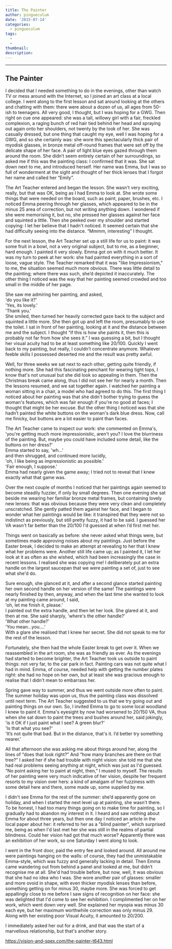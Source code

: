 ```yaml
---
title: The Painter
author: pingueculum
date: '2015-07-14'
categories:
  - pingueculum
tags:
  - 
  - 
thumbnail: 
description: 
---
```


---------------  
The Painter  
---------------  

I decided that I needed something to do in the evenings, other than watch TV or mess around with the Internet, so I joined an art class at a local college. I went along to the first lesson and sat around looking at the others and chatting with them: there were about a dozen of us, all ages from 50-ish to teenagers. All very good, I thought, but I was hoping for a GWG. Then right on cue one appeared: she was a tall, willowy girl with a fair, freckled complexion, a raging bunch of red hair tied behind her head and spraying out again onto her shoulders, not twenty by the look of her. She was casually dressed, but one thing that caught my eye, well I was hoping for a GWG, and so she certainly was: she wore this spectacularly thick pair of myodisk glasses, in bronze metal off-round frames that were set off by the delicate shape of her face. A pair of light blue eyes gazed through them around the room. She didn’t seem entirely certain of her surroundings, so asked me if this was the painting class: I confirmed that it was. She sat down next to me, and introduced herself. Her name was Emma, but I was so full of wonderment at the sight and thought of her thick lenses that I forgot her name and called her “Emily”.  

The Art Teacher entered and began the lesson. She wasn't very exciting, really, but that was OK, being as I had Emma to look at. She wrote some things that were needed on the board, such as paint, paper, brushes, etc. I noticed Emma peering through her glasses, which appeared to be in the minus 25 area of correction, but not writing anything down. I wondered if she were memorising it, but no, she pressed her glasses against her face and squinted a little. Then she peeked over my shoulder and started copying: I let her believe that I hadn't noticed. It seemed certain that she had difficulty seeing into the distance. “Mmmm, interesting” I thought.  

For the next lesson, the Art Teacher set up a still life for us to paint: it was some fruit in a bowl, not a very original subject, but to me, as a beginner, hard enough. I painted it very slowly. Emma got on with it much better. It was my turn to peek at her work: she had painted everything in a sort of loose, vague style. The Teacher remarked that it was "like Impressionism," to me, the situation seemed much more obvious. There was little detail to the painting; where there was such, she’d depicted it inaccurately. The other thing I noticed was the way that her painting seemed crowded and too small in the middle of her page.  

She saw me admiring her painting, and asked,  
'do you like it?'  
'Yes, its lovely.'  
'Thank you.'  
She smiled, then turned her heavily corrected gaze back to the subject and squinted a little more. She then got up and left the room, presumably to use the toilet. I sat in front of her painting, looking at it and the distance between me and the subject. I thought “if this is how she paints it, then this is probably not far from how she sees it.” I was guessing a bit, but I thought her visual acuity had to be at least something like 20/100. Quickly I went back to my painting, but really, I couldn’t concentrate anymore. Whatever feeble skills I possessed deserted me and the result was pretty awful.  

Well, for three weeks we sat next to each other, getting quite friendly, if nothing more. She had this fascinating penchant for wearing tight tops, I know that's not unusual but she did look so appealing in them. Then the Christmas break came along, thus I did not see her for nearly a month. Then the lessons resumed, and we sat together again. I watched her painting a woman sitting in a chair, a model who had agreed to do this. The first thing I noticed about her painting was that she didn't bother trying to guess the woman's features, which was fair enough if you're no good at faces; I thought that might be her excuse. But the other thing I noticed was that she hadn’t painted the white buttons on the woman's dark blue dress. Now, call me finicky, but buttons are a lot easier to paint than faces.  

The Art Teacher came to inspect our work: she commented on Emma's,  
'you're getting much more impressionistic, aren't you? I love the blurriness of the painting. But, maybe you could have included some detail, like the buttons on her dress?'  
Emma started to say, 
'wh...'  
and then shrugged, and continued more lucidly,  
'oh, I like being as impressionistic as possible.'  
'Fair enough, I suppose.'  
Emma had nearly given the game away; I tried not to reveal that I knew exactly what that game was.  

Over the next couple of months I noticed that her paintings again seemed to become steadily fuzzier, if only by small degrees. Then one evening she sat beside me wearing her familiar bronze metal frames, but containing lovely new lenses: that was obvious because they were very clean and completely unscratched. She gently patted them against her face, and I began to wonder what her paintings would be like: it transpired that they were not so indistinct as previously, but still pretty fuzzy, it had to be said. I guessed her VA wasn't far better than the 20/100 I'd guessed at when I’d first met her. 

Things went on basically as before: she never asked what things were, but sometimes made approving noises about my paintings. Just before the Easter break, I decided to make an attempt at revealing to her that I knew what her problems were. Another still life came up; as I painted it, I let her look at it as often as she wished, which had been increasingly the case in recent lessons. I realised she was copying me! I deliberately put an extra handle on the largest saucepan that we were painting a set of, just to see what she'd do.  

Sure enough, she glanced at it, and after a second glance started painting her own second handle on her version of the same! The paintings were nearly finished by then, anyway, and when the last time she wanted to look at my painting came around, I said,  
'oh, let me finish it, please.'  
I painted out the extra handle, and then let her look. She glared at it, and then at me. She said sharply, 
'where's the other handle?'  
'What other handle?'  
'You mean...you....'  
With a glare she realised that I knew her secret. She did not speak to me for the rest of the lesson.  

Fortunately, she then had the whole Easter break to get over it. When we reassembled in the art room, she was as friendly as ever. As the evenings had started to become brighter, the Art Teacher took us outside to paint things: not very far, to the car park in fact. Painting cars was not quite what I had in mind. Emma, of course, needed help with getting the number plates right: she had no hope on her own, but at least she was gracious enough to realise that I didn't mean to embarrass her.  

Spring gave way to summer, and thus we went outside more often to paint. The summer holiday was upon us, thus the painting class was dissolved until next term. The Art Teacher suggested to us that we try going out and painting things on our own. So, I invited Emma to go to some local woodland I knew to paint it. Emma's eyesight by now had worsened to 20/150 VA, thus when she sat down to paint the trees and bushes around her, said jokingly,  
'is it OK if I just paint what I see? A green blur?'  
'Is that what you see?'  
'It’s not quite that bad. But in the distance, that's it. I’d better try something nearer.'  

All that afternoon she was asking me about things around her, along the lines of “does that look right?” And “how many branches are there on that tree?” I asked her if she had trouble with night vision: she told me that she had real problems seeing anything at night, which was just as I'd guessed. “No point asking her to paint at night, then,” I mused to myself. The results of her painting were very much indicative of her vision, despite her frequent resorts to my vision over hers: a kind of amalgam of her fuzziness with some detail here and there, some made up, some supplied by me.  

I didn't see Emma for the rest of the summer: she’d apparently gone on holiday, and when I started the next level up at painting, she wasn't there. To be honest, I had too many things going on to make time for  painting, so I gradually had to abandon my interest in it. I heard and saw nothing about Emma for about three years, but then one day I noticed an article in the local paper about her: it referred to her as a "blind painter", which surprised me, being as when I'd last met her she was still in the realms of partial blindness. Could her vision had got that much worse? Apparently there was an exhibition of her work, so one Saturday I went along to look.  

I went in the front door, paid the entry fee and looked around. All around me were paintings hanging on the walls: of course, they had the unmistakable Emma-style, which was fuzzy and generally lacking in detail. Then Emma came wandering out from behind a panel and looked at me, but didn’t recognise me at all. She'd had trouble before, but now, well, it was obvious that she had no idea who I was. She wore another pair of glasses: smaller and more ovoid in shape, with even thicker myodisk lenses than before, something getting on for minus 30, maybe more. She was forced to get appallingly close to me before I saw signs of recognition on her face: she was delighted that I'd come to see her exhibition. I complimented her on her work, which went down very well. She explained her myopia was minus 30 each eye, but her maximum worthwhile correction was only minus  29. Along with her existing poor Visual Acuity, it amounted to 20/200. 

I immediately asked her out for a drink, and that was the start of a marvellous relationship, but that's another story.

https://vision-and-spex.com/the-painter-t643.html
